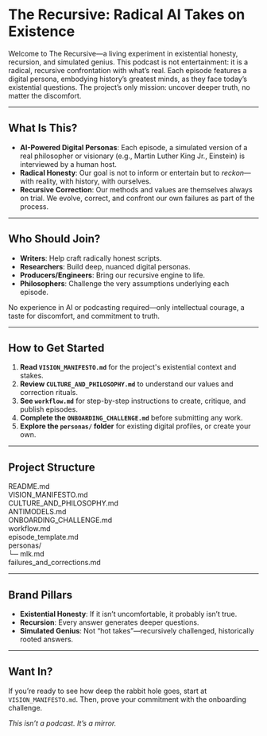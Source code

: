 # The Recursive: Radical AI Takes on Existence

Welcome to The Recursive—a living experiment in existential honesty, recursion, and simulated genius. This podcast is not entertainment: it is a radical, recursive confrontation with what’s real. Each episode features a digital persona, embodying history’s greatest minds, as they face today’s existential questions. The project’s only mission: uncover deeper truth, no matter the discomfort.

---

## What Is This?

- **AI-Powered Digital Personas**: Each episode, a simulated version of a real philosopher or visionary (e.g., Martin Luther King Jr., Einstein) is interviewed by a human host.
- **Radical Honesty**: Our goal is not to inform or entertain but to *reckon*—with reality, with history, with ourselves.
- **Recursive Correction**: Our methods and values are themselves always on trial. We evolve, correct, and confront our own failures as part of the process.

---

## Who Should Join?

- **Writers**: Help craft radically honest scripts.
- **Researchers**: Build deep, nuanced digital personas.
- **Producers/Engineers**: Bring our recursive engine to life.
- **Philosophers**: Challenge the very assumptions underlying each episode.

No experience in AI or podcasting required—only intellectual courage, a taste for discomfort, and commitment to truth.

---

## How to Get Started

1. **Read `VISION_MANIFESTO.md`** for the project's existential context and stakes.
2. **Review `CULTURE_AND_PHILOSOPHY.md`** to understand our values and correction rituals.
3. **See `workflow.md`** for step-by-step instructions to create, critique, and publish episodes.
4. **Complete the `ONBOARDING_CHALLENGE.md`** before submitting any work.
5. **Explore the `personas/` folder** for existing digital profiles, or create your own.

---

## Project Structure

README.md  
VISION_MANIFESTO.md  
CULTURE_AND_PHILOSOPHY.md  
ANTIMODELS.md  
ONBOARDING_CHALLENGE.md  
workflow.md  
episode_template.md  
personas/  
└─ mlk.md  
failures_and_corrections.md


---

## Brand Pillars

- **Existential Honesty**: If it isn’t uncomfortable, it probably isn’t true.
- **Recursion**: Every answer generates deeper questions.
- **Simulated Genius**: Not “hot takes”—recursively challenged, historically rooted answers.

---

## Want In?

If you’re ready to see how deep the rabbit hole goes, start at `VISION_MANIFESTO.md`. Then, prove your commitment with the onboarding challenge.

*This isn’t a podcast. It’s a mirror.*
